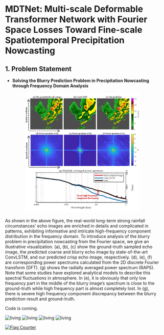# MDTNet: Multi-scale Deformable Transformer Network with Fourier Space Losses Toward Fine-scale Spatiotemporal Precipitation Nowcasting
##  1. Problem Statement
* **Solving the Blurry Prediction Problem in Precipitation Nowcasting through Frequency Domain Analysis**
<div align=center>
<img src='https://github.com/zzcd1/Multi-scale-Deformable-Transformer-Network-with-Fourier-Space-Losses/blob/main/visualizations/fig1.jpg' width='375'/>
</div>

<p align="left">As shown in the above figure, the real-world long-term strong rainfall circumstances’ echo images are enriched in details and complicated in patterns, exhibiting informative and intricate high-frequency component distribution in the frequency domain. To introduce analysis of the blurry problem in precipitation nowcasting from the Fourier space, we give an illustrative visualization. (a), (b), (c) show the ground-truth sampled echo image, the predicted coarse and blurry echo image by state-of-the-art ConvLSTM, and our predicted crisp echo image, respectively. (d), (e), (f) are corresponding power spectrums calculated from the 2D discrete Fourier transform (DFT). (g) shows the radially averaged power spectrum (RAPS). Note that some studies have explored analytical models to describe this spectral fluctuations in atmosphere. In (e), it is obviously that only low frequency part in the middle of the blurry image’s spectrum is close to the ground-truth while high frequency part is almost completely lost. In (g), there is severe high frequency component discrepancy between the blurry prediction result and ground-truth.</p>


Code is coming.

![living](visualizations/38.gif)
![living](visualizations/57.gif)
![living](visualizations/772.gif)
![living](visualizations/988.gif)


<a href="https://info.flagcounter.com/WxS9"><img src="https://s11.flagcounter.com/count2/WxS9/bg_FFFFFF/txt_000000/border_CCCCCC/columns_2/maxflags_10/viewers_0/labels_0/pageviews_0/flags_0/percent_0/" alt="Flag Counter" border="0"></a>
